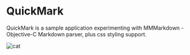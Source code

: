 QuickMark
=========

QuickMark is a sample application experimenting with MMMarkdown - Objective-C Markdown parser, plus css styling support.

![cat](https://f.cloud.github.com/assets/1097578/435279/f0e27d56-afba-11e2-863c-c6776e871f54.png)
